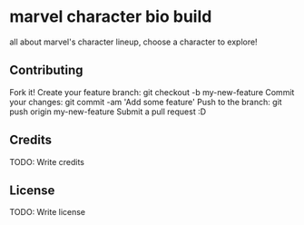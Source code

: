 # marvel character bio build

all about marvel's character lineup, choose a character to explore!

## Contributing

Fork it!
Create your feature branch: git checkout -b my-new-feature
Commit your changes: git commit -am 'Add some feature'
Push to the branch: git push origin my-new-feature
Submit a pull request :D

## Credits

TODO: Write credits

## License

TODO: Write license